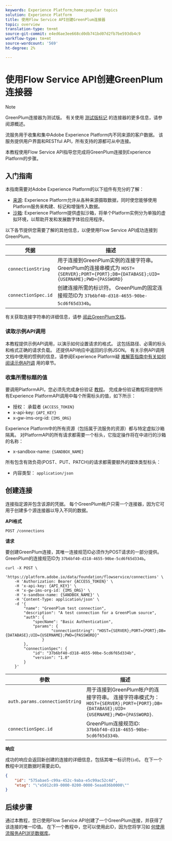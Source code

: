 ```yaml
---
keywords: Experience Platform;home;popular topics
solution: Experience Platform
title: 使用Flow Service API创建GreenPlum连接器
topic: overview
translation-type: tm+mt
source-git-commit: e4ed6ae3ee668cd0db741bd07d2fb7be593db4c9
workflow-type: tm+mt
source-wordcount: '569'
ht-degree: 2%

---
```



# 使用Flow Service API创建GreenPlum连接器

>[!NOTE]
>GreenPlum连接器为测试版。 有关使用 [测试版标记](../../../../home.md#terms-and-conditions) 的连接器的更多信息，请参阅源概述。

流服务用于收集和集中Adobe Experience Platform内不同来源的客户数据。 该服务提供用户界面和RESTful API，所有支持的源都可从中连接。

本教程使用Flow Service API指导您完成将GreenPlum连接到Experience Platform的步骤。

## 入门指南

本指南需要对Adobe Experience Platform的以下组件有充分的了解：

* [来源](../../../../home.md): Experience Platform允许从各种来源摄取数据，同时使您能够使用Platform服务来构建、标记和增强传入数据。
* [沙箱](../../../../../sandboxes/home.md): Experience Platform提供虚拟沙箱，将单个Platform实例分为单独的虚拟环境，以帮助开发和发展数字体验应用程序。

以下各节提供您需要了解的其他信息，以便使用Flow Service API成功连接到GreenPlum。

| 凭据 | 描述 |
| ---------- | ----------- |
| `connectionString` | 用于连接到GreenPlum实例的连接字符串。 GreenPlum的连接串模式为 `HOST={SERVER};PORT={PORT};DB={DATABASE};UID={USERNAME};PWD={PASSWORD}` |
| `connectionSpec.id` | 创建连接所需的标识符。 GreenPlum的固定连接规范ID为 `37b6bf40-d318-4655-90be-5cd6f65d334b`。 |

有关获取连接字符串的详细信息，请参 [阅此GreenPlum文档](https://gpdb.docs.pivotal.io/580/security-guide/topics/Authenticate.html#topic_fzv_wb2_jr__config_ssl_client_conn)。

### 读取示例API调用

本教程提供示例API调用，以演示如何设置请求的格式。 这包括路径、必需的标头和格式正确的请求负载。 还提供API响应中返回的示例JSON。 有关示例API调用文档中使用的惯例的信息，请参阅Experience Platform疑 [难解答指南中有关如何阅读示例API调](../../../../../landing/troubleshooting.md#how-do-i-format-an-api-request) 用的章节。

### 收集所需标题的值

要调用PlatformAPI，您必须先完成身份验证 [教程](../../../../../tutorials/authentication.md)。 完成身份验证教程将提供所有Experience PlatformAPI调用中每个所需标头的值，如下所示：

* 授权： 承载者 `{ACCESS_TOKEN}`
* x-api-key: `{API_KEY}`
* x-gw-ims-org-id: `{IMS_ORG}`

Experience Platform中的所有资源（包括属于流服务的资源）都与特定虚拟沙箱隔离。 对PlatformAPI的所有请求都需要一个标头，它指定操作将在中进行的沙箱的名称：

* x-sandbox-name: `{SANDBOX_NAME}`

所有包含有效负荷(POST、PUT、PATCH)的请求都需要额外的媒体类型标头：

* 内容类型： `application/json`

## 创建连接

连接指定源并包含该源的凭据。 每个GreenPlum帐户只需一个连接器，因为它可用于创建多个源连接器以导入不同的数据。

**API格式**

```http
POST /connections
```

**请求**

要创建GreenPlum连接，其唯一连接规范ID必须作为POST请求的一部分提供。 GreenPlum的连接规范ID为 `37b6bf40-d318-4655-90be-5cd6f65d334b`。

```shell
curl -X POST \
    'https://platform.adobe.io/data/foundation/flowservice/connections' \
    -H 'Authorization: Bearer {ACCESS_TOKEN}' \
    -H 'x-api-key: {API_KEY}' \
    -H 'x-gw-ims-org-id: {IMS_ORG}' \
    -H 'x-sandbox-name: {SANDBOX_NAME}' \
    -H 'Content-Type: application/json' \
    -d '{
        "name": "GreenPlum test connection",
        "description": "A test connection for a GreenPlum source",
        "auth": {
            "specName": "Basic Authentication",
            "params": {
                    "connectionString": "HOST={SERVER};PORT={PORT};DB={DATABASE};UID={USERNAME};PWD={PASSWORD}"
                }
        },
        "connectionSpec": {
            "id": "37b6bf40-d318-4655-90be-5cd6f65d334b",
            "version": "1.0"
        }
    }'
```

| 参数 | 描述 |
| --------- | ----------- |
| `auth.params.connectionString` | 用于连接到GreenPlum帐户的连接字符串。 连接字符串模式为： `HOST={SERVER};PORT={PORT};DB={DATABASE};UID={USERNAME};PWD={PASSWORD}`. |
| `connectionSpec.id` | GreenPlum连接规范ID: `37b6bf40-d318-4655-90be-5cd6f65d334b`. |

**响应**

成功的响应会返回新创建的连接的详细信息，包括其唯一标识符(`id`)。 在下一个教程中浏览数据时需要此ID。

```json
{
    "id": "575abae5-c99a-452c-9aba-e5c99ac52c4d",
    "etag": "\"e5012c89-0000-0200-0000-5eaa036b0000\""
}
```

## 后续步骤

通过本教程，您已使用Flow Service API创建了一个GreenPlum连接，并获得了该连接的唯一ID值。 在下一个教程中，您可以使用此ID，因为您将学习如 [何使用流服务API浏览数据库](../../explore/database-nosql.md)。
